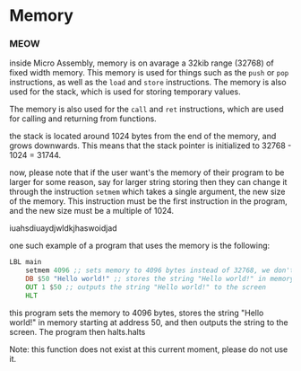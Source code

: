 # Memory
### MEOW
inside Micro Assembly, memory is on avarage a 32kib range (32768) of fixed width memory. This memory is used for things such as the `push` or `pop` instructions, as well as the `load` and `store` instructions. The memory is also used for the stack, which is used for storing temporary values.

The memory is also used for the `call` and `ret` instructions, which are used for calling and returning from functions.

the stack is located around 1024 bytes from the end of the memory, and grows downwards. This means that the stack pointer is initialized to 32768 - 1024 = 31744.


now, please note that if the user want's the memory of their program to be larger for some reason, say for larger string storing then they can change it through the instruction `setmem` which takes a single argument, the new size of the memory. This instruction must be the first instruction in the program, and the new size must be a multiple of 1024.


iuahsdiuaydjwldkjhaswoidjad


one such example of a program that uses the memory is the following:

```asm
LBL main
    setmem 4096 ;; sets memory to 4096 bytes instead of 32768, we don't need that much memory
    DB $50 "Hello world!" ;; stores the string "Hello world!" in memory starting at address 50
    OUT 1 $50 ;; outputs the string "Hello world!" to the screen
    HLT
```

this program sets the memory to 4096 bytes, stores the string "Hello world!" in memory starting at address 50, and then outputs the string to the screen. The program then halts.halts

Note: this function does not exist at this current moment, please do not use it.